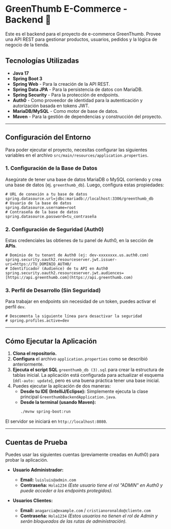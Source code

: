# GreenThumb E-Commerce - Backend 🍃

Este es el backend para el proyecto de e-commerce GreenThumb. Provee una API REST para gestionar productos, usuarios, pedidos y la lógica de negocio de la tienda.

## Tecnologías Utilizadas
* **Java 17**
* **Spring Boot 3**
* **Spring Web** - Para la creación de la API REST.
* **Spring Data JPA** - Para la persistencia de datos con MariaDB.
* **Spring Security** - Para la protección de endpoints.
* **Auth0** - Como proveedor de identidad para la autenticación y autorización basada en tokens JWT.
* **MariaDB/MySQL** - Como motor de base de datos.
* **Maven** - Para la gestión de dependencias y construcción del proyecto.

---

## Configuración del Entorno

Para poder ejecutar el proyecto, necesitas configurar las siguientes variables en el archivo `src/main/resources/application.properties`.

### 1. Configuración de la Base de Datos
Asegúrate de tener una base de datos MariaDB o MySQL corriendo y crea una base de datos (ej. `greenthumb_db`). Luego, configura estas propiedades:

```properties
# URL de conexión a tu base de datos
spring.datasource.url=jdbc:mariadb://localhost:3306/greenthumb_db
# Usuario de la base de datos
spring.datasource.username=root
# Contraseña de la base de datos
spring.datasource.password=tu_contraseña
```

### 2. Configuración de Seguridad (Auth0)
Estas credenciales las obtienes de tu panel de Auth0, en la sección de **APIs**.

```properties
# Dominio de tu tenant de Auth0 (ej: dev-xxxxxxxx.us.auth0.com)
spring.security.oauth2.resourceserver.jwt.issuer-uri=https://TU_DOMINIO_AUTH0/
# Identificador (Audience) de tu API en Auth0
spring.security.oauth2.resourceserver.jwt.audiences=[https://api.greenthumb.com](https://api.greenthumb.com)
```

### 3. Perfil de Desarrollo (Sin Seguridad)
Para trabajar en endpoints sin necesidad de un token, puedes activar el perfil `dev`.

```properties
# Descomenta la siguiente línea para desactivar la seguridad
# spring.profiles.active=dev
```

---

## Cómo Ejecutar la Aplicación

1.  **Clona el repositorio.**
2.  **Configura** el archivo `application.properties` como se describió anteriormente.
3.  **Ejecuta el script SQL** `greenthumb_db (3).sql` para crear la estructura de tablas inicial. La aplicación está configurada para actualizar el esquema (`ddl-auto: update`), pero es una buena práctica tener una base inicial.
4.  Puedes ejecutar la aplicación de dos maneras:
    * **Desde tu IDE (IntelliJ/Eclipse):** Simplemente ejecuta la clase principal `GreenthumbBackendApplication.java`.
    * **Desde la terminal (usando Maven):**
        ```bash
        ./mvnw spring-boot:run
        ```
El servidor se iniciará en `http://localhost:8080`.

---

## Cuentas de Prueba

Puedes usar las siguientes cuentas (previamente creadas en Auth0) para probar la aplicación.

* **Usuario Administrador:**
    * **Email:** `luisluis@admin.com`
    * **Contraseña:** `Hola1234`
    *(Este usuario tiene el rol "ADMIN" en Auth0 y puede acceder a los endpoints protegidos).*

* **Usuarios Clientes:**
    * **Email:** `anagarcia@example.com` / `cristianoronaldo@cliente.com`
    * **Contraseña:** `Hola1234`
    *(Estos usuarios no tienen el rol de Admin y serán bloqueados de las rutas de administración).*